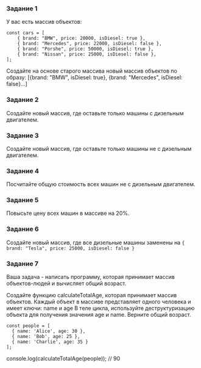 ### Задание 1
 У вас есть массив объектов:
```
const cars = [
    { brand: "BMW", price: 20000, isDiesel: true },
    { brand: "Mercedes", price: 22000, isDiesel: false },
    { brand: "Porshe", price: 50000, isDiesel: true },
    { brand: "Nissan", price: 25000, isDiesel: false },
];
```
Создайте на основе старого массива новый массив объектов по образу:
[{brand: "BMW", isDiesel: true}, {brand: "Mercedes", isDiesel: false}...]

### Задание 2
Создайте новый массив, где оставьте только машины с дизельным двигателем.

### Задание 3
Создайте новый массив, где оставьте только машины не с дизельным двигателем.

### Задание 4
Посчитайте общую стоимость всех машин не с дизельным двигателем.

### Задание 5
Повысьте цену всех машин в массиве на 20%.

### Задание 6
Создайте новый массив, где все дизельные машины заменены на
`{ brand: "Tesla", price: 25000, isDiesel: false }`

### Задание 7
Ваша задача - написать программу, которая принимает массив объектов-людей и вычисляет общий возраст.

Создайте функцию calculateTotalAge, которая принимает массив объектов.
Каждый объект в массиве представляет одного человека и имеет ключи: name и age
В теле цикла, используйте деструктуризацию объекта для получения значения age и name.
Верните общий возраст.

```
const people = [
  { name: 'Alice', age: 30 },
  { name: 'Bob', age: 25 },
  { name: 'Charlie', age: 35 }
];
```

console.log(calculateTotalAge(people)); // 90